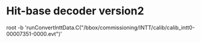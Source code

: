# Hit-base decoder version2


root -b 'runConvertInttData.C("/bbox/commissioning/INTT/calib/calib_intt0-00007351-0000.evt")'
